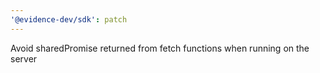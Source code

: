 ```yaml
---
'@evidence-dev/sdk': patch
---
```


Avoid sharedPromise returned from fetch functions when running on the server

